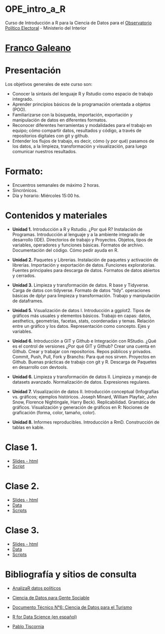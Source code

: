 # OPE_intro_a_R
Curso de Introducción a R para la Ciencia de Datos para el [Observatorio Político Electoral](https://www.argentina.gob.ar/interior/observatorioelectoral) - Ministerio del Interior

# [Franco Galeano](https://tartagalensis.netlify.app/)

# Presentación
Los objetivos generales de este curso son:
- Conocer la sintaxis del lenguaje R y Rstudio como espacio de trabajo integrado.
- Aprender principios básicos de la programación orientada a objetos (POO).
- Familiarizarse con la búsqueda, importación, exportación y manipulación de datos en diferentes formatos.
- Reconocer diferentes herramientas y modalidades para el trabajo en equipo; cómo compartir datos, resultados y código, a través de repositorios digitales con git y github.
- Entender los flujos de trabajo, es decir, cómo (y por qué) pasamos de los datos, a la limpieza, transformación y visualización, para luego comunicar nuestros resultados.

# Formato:
- Encuentros semanales de máximo 2 horas.
- Sincrónicos.
- Día y horario: Miércoles 15:00 hs.


# Contenidos y materiales

- __Unidad 1.__ Introducción a R y Rstudio. 
¿Por qué R? Instalación de Programas. Introducción al lenguaje y a la ambiente integrado de desarrollo (IDE). Directorios de trabajo y Proyectos. Objetos, tipos de variables, operadores y funciones básicas. Formatos de archivo. Documentación del código. Cómo pedir ayuda en R.

- __Unidad 2.__ Paquetes y Librerias. 
Instalación de paquetes y activación de librerías. Importación y exportación de datos. Funciones exploratorias. Fuentes principales para descarga de datos. Formatos de datos abiertos y cerrados.

- __Unidad 3.__ Limpieza y transformación de datos. 
R base y Tidyverse. Carga de datos con tidyverse. Formato de datos “tidy”. operaciones básicas de dplyr para limpieza y transformación. Trabajo y manipulación de
dataframes.

- __Unidad 5.__ Visualización de datos I. 
Introducción a ggplot2. Tipos de gráficos más usuales y elementos básicos. Trabajo en capas: datos, aesthetics, geometrías, facetas, stats, coordenadas y temas. Relación entre un gráfico y los datos. Representación como concepto. Ejes y variables.

- __Unidad 6.__ Introducción a GIT y Github e Integración con RStudio. 
¿Qué es el control de versiones ¿Por qué GIT y Github? Crear una cuenta en Github. Crear y trabajar con repositorios. Repos públicos y privados. Commit, Push, Pull, Fork y Branchs: Para qué nos sirven. Proyectos en Github. Buenas prácticas de trabajo con git y R. Descarga de Paquetes en desarrollo con devtools.

- __Unidad 6.__ Limpieza y transformación de datos II. 
Limpieza y manejo de datasets avanzado. Normalización de datos. Expresiones regulares.

- __Unidad 7.__ Visualización de datos II. 
Introducción conceptual (Infografías vs. gráficos; ejemplos históricos. Joseph Minard, William Playfair, John Snow, Florence Nightingale, Harry Beck). Replicabilidad. Gramática de gráficos. Visualización y generación de gráficos en R: Nociones de graficación (forma, color, tamaño, color).

- __Unidad 8.__ Informes reproducibles. 
Introducción a RmD. Construcción de tablas en kable. 


# Clase 1. 
- [Slides - html](clase_1/clase_1_presentacion.html)
- [Script](clase_1/clase_1_practica.R)

# Clase 2. 
- [Slides - html](clase_2/clase_2_presentacion.html)
- [Data](clase_2/data)
- [Scripts](clase_2/script)

# Clase 3. 
- [Slides - html](clase_3/clase_3_presentacion.html)
- [Data](clase_3/data)
- [Scripts](clase_3/script)

# Bibliografía y sitios de consulta

- [AnalizaR datos políticos](https://arcruz0.github.io/libroadp/)

- [Ciencia de Datos para Gente Sociable](https://bitsandbricks.github.io/ciencia_de_datos_gente_sociable/)

- [Documento Técnico N°6: Ciencia de Datos para el Turismo](https://dnme-minturdep.github.io/DT6_ciencia_de_datos_turismo/index.html#documento-t%C3%A9cnico-n%C2%BA6---resumen)

- [R for Data Science (en español)](https://es.r4ds.hadley.nz/)

- [Pablo Tiscornia](https://pablotis.github.io/intro_r/a_diapositivas/01a_r_intro_presentacion.html#52)




